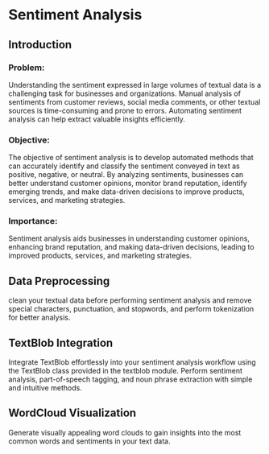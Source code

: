 # Sentiment Analysis
## Introduction
### Problem:
Understanding the sentiment expressed in large volumes of textual data is a challenging task for businesses and organizations. Manual analysis of sentiments from customer reviews, social media comments, or other textual sources is time-consuming and prone to errors. Automating sentiment analysis can help extract valuable insights efficiently.
### Objective:
The objective of sentiment analysis is to develop automated methods that can accurately identify and classify the sentiment conveyed in text as positive, negative, or neutral. By analyzing sentiments, businesses can better understand customer opinions, monitor brand reputation, identify emerging trends, and make data-driven decisions to improve products, services, and marketing strategies.
### Importance:
Sentiment analysis aids businesses in understanding customer opinions, enhancing brand reputation, and making data-driven decisions, leading to improved products, services, and marketing strategies.
## Data Preprocessing
clean your textual data before performing sentiment analysis and remove special characters, punctuation, and stopwords, and perform tokenization for better analysis.
## TextBlob Integration
Integrate TextBlob effortlessly into your sentiment analysis workflow using the TextBlob class provided in the textblob module.
Perform sentiment analysis, part-of-speech tagging, and noun phrase extraction with simple and intuitive methods.
## WordCloud Visualization
Generate visually appealing word clouds to gain insights into the most common words and sentiments in your text data.

